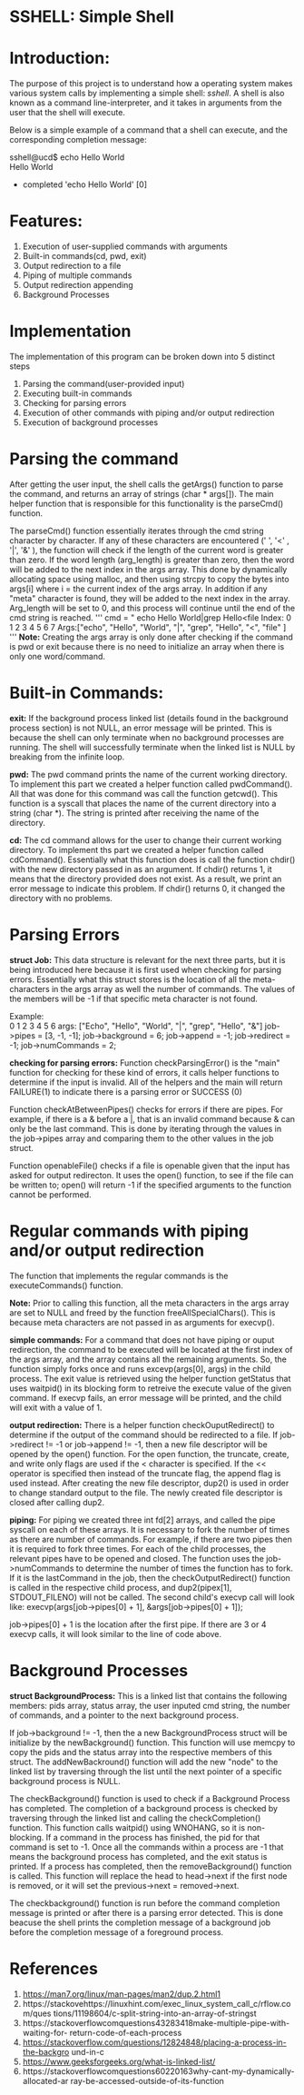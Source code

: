 # SSHELL: Simple Shell

# Introduction: #

The purpose of this project is to understand how a operating system makes 
various system calls by implementing a simple shell: *sshell*. A shell is also
known as a command line-interpreter, and it takes in arguments from the user 
that the shell will execute.

Below is a simple example of a command that a shell can execute, and the 
corresponding completion message:

sshell@ucd$ echo Hello World  
Hello World  
+ completed 'echo Hello World' [0]  

# Features: 
1. Execution of user-supplied commands with arguments
2. Built-in commands(cd, pwd, exit)
3. Output redirection to a file
4. Piping of multiple commands
5. Output redirection appending
6. Background Processes

# Implementation
The implementation of this program can be broken down into 5 distinct steps
1. Parsing the command(user-provided input)
2. Executing built-in commands
3. Checking for parsing errors
4. Execution of other commands with piping and/or output redirection
5. Execution of background processes

# Parsing the command

After getting the user input, the shell calls the getArgs() function to parse
the command, and returns an array of strings (char * args[]). The main helper
function that is responsible for this functionality is the parseCmd() function.

The parseCmd() function essentially iterates through the cmd string character
by character. If any of these characters are encountered (' ', '<' , '|', '&' ),
the function will check if the length of the current word is greater than zero.
If the word length (arg_length) is greater than zero, then the word will be 
added to the next index in the args array. This done by dynamically allocating
space using malloc, and then using strcpy to copy the bytes into args[i] where
i = the current index of the args array. In addition if any "meta" character is
found, they will be added to the next index in the array. Arg_length will be
set to 0, and this process will continue until the end of the cmd string is
reached.
'''
cmd = " echo Hello World|grep Hello<file
Index:   0        1       2        3     4      5        6     7
Args:["echo",  "Hello", "World",  "|", "grep", "Hello", "<", "file" ]
'''
**Note:**
Creating the args array is only done after checking if the command is pwd or
exit because there is no need to initialize an array when there is only 
one word/command.

# Built-in Commands:

**exit:**
If the background process linked list (details found in the background process 
section) is not NULL, an error message will be printed. This is because the 
shell can only terminate when no background processes are running. The shell
will successfully terminate when the linked list is NULL by breaking from the 
infinite loop. 

**pwd:**
The pwd command prints the name of the current working directory. To implement 
this part we created a helper function called pwdCommand(). All that was done 
for this command was call the function getcwd(). This function is a syscall 
that places the name of the current directory into a string (char *). The string 
is printed after receiving the name of the directory.

**cd:**
The cd command allows for the user to change their current working directory. To
implement ths part we created a helper function called cdCommand(). Essentially
what this function does is call the function chdir() with the new directory
passed in as an argument. If chdir() returns 1, it means that the directory 
provided does not exist. As a result, we print an error message to indicate this
problem. If chdir() returns 0, it changed the directory with no problems.

# Parsing Errors

**struct Job:**
This data structure is relevant for the next three parts, but it is being 
introduced here because it is first used when checking for parsing errors.
Essentially what this struct stores is the location of all the meta-characters
in the args array as well the number of commands. The values of the members will
be -1 if that specific meta character is not found.

Example:              
         0        1        2      3     4        5      6
args: ["Echo", "Hello", "World", "|", "grep", "Hello", "&"]
job->pipes = [3, -1, -1]; job->background = 6; job->append = -1; 
job->redirect = -1; job->numCommands = 2;

**checking for parsing errors:**
Function checkParsingError() is the "main" function for checking for these kind
of errors, it calls helper functions to determine if the input is invalid.
All of the helpers and the main will return FAILURE(1) to indicate there is a
parsing error or SUCCESS (0) 

Function checkAtBetweenPipes() checks for errors if there are pipes. For
example, if there is a & before a |, that is an invalid command because &
can only be the last command. This is done by iterating through the values in 
the job->pipes array and comparing them to the other values in the job struct.

Function openableFile() checks if a file is openable given that the input
has asked for output redirecton. It uses the open() function, to see if the
file can be written to; open() will return -1 if the specified arguments to the
function cannot be performed.

# Regular commands with piping and/or output redirection
The function that implements the regular commands is the executeCommands() 
function.

**Note:**
Prior to calling this function, all the meta characters in the args array 
are set to NULL and freed by the function freeAllSpecialChars(). This is because
meta characters are not passed in as arguments for execvp().

**simple commands:**
For a command that does not have piping or ouput redirection, the command to be
executed will be located at the first index of the args array, and the array
contains all the remaining arguments. So, the function simply forks once
and runs excevp(args[0], args) in the child process. The exit value is retrieved
using the helper function getStatus that uses waitpid() in its blocking form
to retreive the execute value of the given command. If execvp fails, an error 
message will be printed, and the child will exit with a value of 1.

**output redirection:**
There is a helper function checkOuputRedirect() to determine if the output of 
the command should be redirected to a file. If job->redirect != -1 or 
job->append != -1, then a new file descriptor will be opened by the open() 
function. For the open function, the truncate, create, and write only flags are 
used if the < character is specified. If the << operator is specified then 
instead of the truncate flag, the append flag is used instead. After creating 
the new file descriptor, dup2() is used in order to change standard output to 
the file. The newly created file descriptor is closed after calling dup2.

**piping:**
For piping we created three int fd[2] arrays, and called the pipe syscall 
on each of these arrays. It is necessary to fork the number of times as there
are number of commands. For example, if there are two pipes then it is required
to fork three times. For each of the child processes, the relevant pipes have
to be opened and closed. The function uses the job->numCommands to determine the
number of times the function has to fork. If it is the lastCommand in the job,
then the checkOutputRedirect() function is called in the respective child
process, and dup2(pipex[1], STDOUT_FILENO) will not be called. 
The second child's execvp call will look like: 
execvp(args[job->pipes[0] + 1], &args[job->pipes[0] + 1]);

job->pipes[0] + 1 is the location after the first pipe. If there are 3 or 4 
execvp calls, it will look similar to the line of code above.

# Background Processes

**struct BackgroundProcess:**
This is a linked list that contains the following members: pids array, status
array, the user inputed cmd string, the number of commands, and a pointer to 
the next background process.

If job->background != -1, then the a new BackgroundProcess struct will be
initialize by the newBackground() function. This function will use memcpy to
copy the pids and the status array into the respective members of this struct.
The addNewBackround() function will add the new "node" to the linked list by
traversing through the list until the next pointer of a specific background
process is NULL.

The checkBackground() function is used to check if a Background Process has 
completed. The completion of a background process is checked by traversing
through the linked list and calling the checkCompletion() function. This
function calls waitpid() using WNOHANG, so it is non-blocking. If a command
in the process has finished, the pid for that command is set to -1. Once all the
commands within a process are -1 that means the background process has 
completed, and the exit status is printed. If a process has completed, then the 
removeBackground() function is called. This function will replace the head to 
head->next if the first node is removed, or it will set the previous->next = 
removed->next.

The checkbackground() function is run before the command completion
message is printed or after there is a parsing error detected. This is done
beacuse the shell prints the completion message of a background job before the 
completion message of a foreground process.

# References
1. https://man7.org/linux/man-pages/man2/dup.2.html1
2. https://stackovehttps://linuxhint.com/exec_linux_system_call_c/rflow.com/ques
tions/11198604/c-split-string-into-an-array-of-stringst 
3. https://stackoverflowcomquestions43283418make-multiple-pipe-with-waiting-for-
return-code-of-each-process
4. https://stackoverflow.com/questions/12824848/placing-a-process-in-the-backgro
und-in-c
5. https://www.geeksforgeeks.org/what-is-linked-list/
6. https://stackoverflowcomquestions60220163why-cant-my-dynamically-allocated-ar
ray-be-accessed-outside-of-its-function
